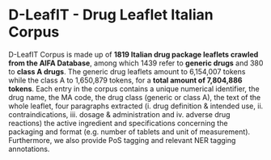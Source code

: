 # D-LeafIT - Drug Leaflet Italian Corpus

D-LeafIT Corpus is made up of **1819 Italian drug package leaflets crawled from the AIFA Database**, among which 1439 refer to **generic drugs** and 380 to **class A drugs**. The generic drug leaflets amount to 6,154,007 tokens while the class A to 1,650,879 tokens, for a **total amount of 7,804,886 tokens**. Each entry in the corpus contains a unique numerical identifier, the drug name, the MA code, the drug class (generic or class A), the text of the whole leaflet, four paragraphs extracted (i. drug definition & intended use, ii. contraindications, iii. dosage & administration and iv. adverse drug reactions) the active ingredient and specifications concerning the packaging and format (e.g. number of tablets and unit of measurement). Furthermore, we also provide PoS tagging and relevant NER tagging annotations.
